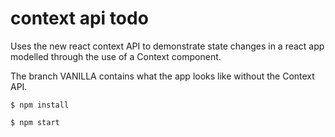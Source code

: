 # context api todo

Uses the new react context API to demonstrate state changes in a react app modelled through the use of a Context component.

The branch VANILLA contains what the app looks like without the Context API.

```
$ npm install

$ npm start
```
